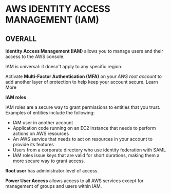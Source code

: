 # AWS IDENTITY ACCESS MANAGEMENT (IAM)

## OVERALL

**Identity Access Management (IAM)** allows you to manage users and their access to the AWS console.

IAM is universal: it doesn't apply to any specific region.

Activate **Multi-Factor Authentication (MFA)** on your *AWS root account* to add another layer of protection to help keep your account secure. Learn More


**IAM roles**

IAM roles are a secure way to grant permissions to entities that you trust. Examples of entities include the following:

- IAM user in another account
- Application code running on an EC2 instance that needs to perform actions on AWS resources
- An AWS service that needs to act on resources in your account to provide its features
- Users from a corporate directory who use identity federation with SAML
- IAM roles issue keys that are valid for short durations, making them a more secure way to grant access.

**Root user** has administrator level of access.

**Power User Access** allows access to all AWS services except for management of groups and users within IAM.









































